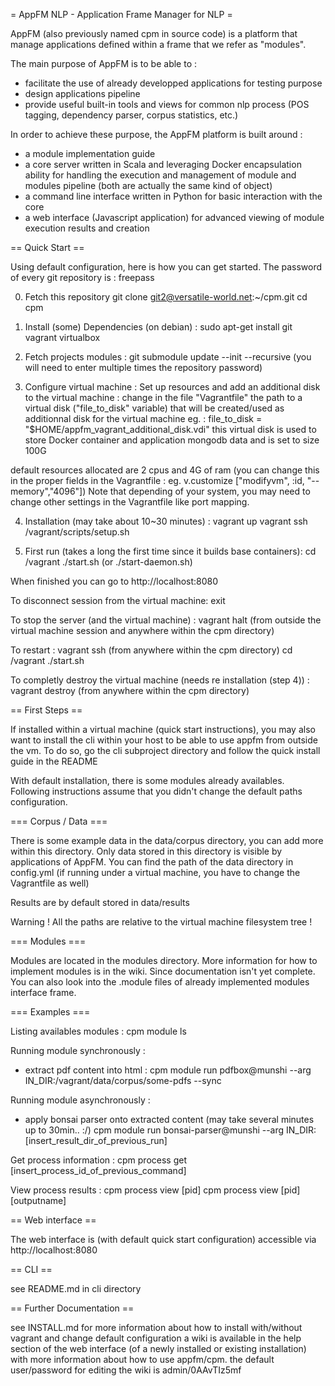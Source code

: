 = AppFM NLP - Application Frame Manager for NLP =

AppFM (also previously named cpm in source code) is a platform that manage applications defined within a frame that we refer as "modules". 

The main purpose of AppFM is to be able to :

- facilitate the use of already developped applications for testing purpose
- design applications pipeline
- provide useful built-in tools and views for common nlp process (POS tagging, dependency parser, corpus statistics, etc.)

In order to achieve these purpose, the AppFM platform is built around :

- a module implementation guide
- a core server written in Scala and leveraging Docker encapsulation ability for handling the execution and management of module and modules pipeline (both are actually the same kind of object)
- a command line interface written in Python for basic interaction with the core
- a web interface (Javascript application) for advanced viewing of module execution results and creation

== Quick Start ==

Using default configuration, here is how you can get started.
The password of every git repository is : freepass

0. Fetch this repository
git clone git2@versatile-world.net:~/cpm.git
cd cpm

1. Install (some) Dependencies (on debian) :
sudo apt-get install git vagrant virtualbox 

2. Fetch projects modules :
git submodule update --init --recursive
(you will need to enter multiple times the repository password)

3. Configure virtual machine : Set up resources and add an additional disk to the virtual machine :
change in the file "Vagrantfile" the path to a virtual disk ("file_to_disk" variable) that will be created/used as additionnal disk for the virtual machine
eg. : file_to_disk = "$HOME/appfm_vagrant_additional_disk.vdi"
this virtual disk is used to store Docker container and application mongodb data and is set to size 100G

default resources allocated are 2 cpus and 4G of ram (you can change this in the proper fields in the Vagrantfile : eg. v.customize ["modifyvm", :id, "--memory","4096"])
Note that depending of your system, you may need to change other settings in the Vagrantfile like port mapping.


4. Installation (may take about 10~30 minutes) :
vagrant up
vagrant ssh
/vagrant/scripts/setup.sh


5. First run (takes a long the first time since it builds base containers):
cd /vagrant
./start.sh  (or ./start-daemon.sh)

When finished you can go to http://localhost:8080

To disconnect session from the virtual machine:
exit

To stop the server (and the virtual machine) :
vagrant halt (from outside the virtual machine session and anywhere within the cpm directory)

To restart :
vagrant ssh (from anywhere within the cpm directory)
cd /vagrant
./start.sh

To completly destroy the virtual machine (needs re installation (step 4)) :
vagrant destroy (from anywhere within the cpm directory)

== First Steps ==

If installed within a virtual machine (quick start instructions), you may also want to install the cli within your host to be able to use appfm from outside the vm.
To do so, go the cli subproject directory and follow the quick install guide in the README 

With default installation, there is some modules already availables.
Following instructions assume that you didn't change the default paths configuration.

=== Corpus / Data ===

There is some example data in the data/corpus directory, you can add more within this directory.
Only data stored in this directory is visible by applications of AppFM.
You can find the path of the data directory in config.yml (if running under a virtual machine, you have to change the Vagrantfile as well)

Results are by default stored in data/results

Warning ! All the paths are relative to the virtual machine filesystem tree !

=== Modules ===

Modules are located in the modules directory. More information for how to implement modules is in the wiki.
Since documentation isn't yet complete. You can also look into the .module files of already implemented modules interface frame.

=== Examples ===

Listing availables modules :
cpm module ls

Running module synchronously :
- extract pdf content into html :
cpm module run pdfbox@munshi --arg IN_DIR:/vagrant/data/corpus/some-pdfs --sync

Running module asynchronously :
- apply bonsai parser onto extracted content (may take several minutes up to 30min.. :/)
cpm module run bonsai-parser@munshi --arg IN_DIR:[insert_result_dir_of_previous_run]

Get process information :
cpm process get [insert_process_id_of_previous_command]

View process results :
cpm process view [pid]
cpm process view [pid] [outputname]








== Web interface ==

The web interface is (with default quick start configuration) accessible via http://localhost:8080

== CLI ==

see README.md in cli directory

== Further Documentation ==

see INSTALL.md for more information about how to install with/without vagrant and change default configuration
a wiki is available in the help section of the web interface (of a newly installed or existing installation) with more information about how to use appfm/cpm.
the default user/password for editing the wiki is admin/0AAvTIz5mf
